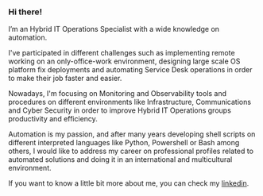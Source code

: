 ### Hi there!

I’m an Hybrid IT Operations Specialist with a wide knowledge on automation. 

I've participated in different challenges such as implementing remote working on an only-office-work environment, designing large scale OS platform fix deployments and automating Service Desk operations in order to make their job faster and easier.

Nowadays, I'm focusing on Monitoring and Observability tools and procedures on different environments like Infrastructure, Communications and Cyber Security in order to improve Hybrid IT Operations groups productivity and efficiency.
 
Automation is my passion, and after many years developing shell scripts on different interpreted languages like Python, Powershell or Bash among others, I would like to address my career on professional profiles related to automated solutions and doing it in an international and multicultural environment.

If you want to know a little bit more about me, you can check my [linkedin](https://www.linkedin.com/in/juliojimenezdelgado/).

<!--
**jouleSoft/jouleSoft** is a ✨ _special_ ✨ repository because its `README.md` (this file) appears on your GitHub profile.
### Hi there 👋

Here are some ideas to get you started:

- 🔭 I’m currently working on ...
- 🌱 I’m currently learning ...
- 👯 I’m looking to collaborate on ...
- 🤔 I’m looking for help with ...
- 💬 Ask me about ...
- 📫 How to reach me: ...
- 😄 Pronouns: ...
- ⚡ Fun fact: ...
-->
